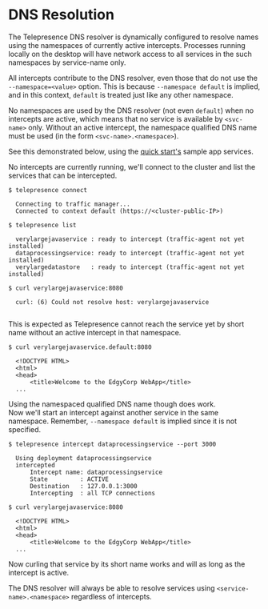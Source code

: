 # DNS Resolution

The Telepresence DNS resolver is dynamically configured to resolve names using the namespaces of currently active intercepts. Processes running locally on the desktop will have network access to all services in the such namespaces by service-name only.

All intercepts contribute to the DNS resolver, even those that do not use the `--namespace=<value>` option. This is because `--namespace default` is implied, and in this context, `default` is treated just like any other namespace.

No namespaces are used by the DNS resolver (not even `default`) when no intercepts are active, which means that no service is available by `<svc-name>` only. Without an active intercept, the namespace qualified DNS name must be used (in the form `<svc-name>.<namespace>`).

See this demonstrated below, using the [quick start's](../../quick-start/) sample app services.

No intercepts are currently running, we'll connect to the cluster and list the services that can be intercepted.

```  
$ telepresence connect
  
  Connecting to traffic manager...
  Connected to context default (https://<cluster-public-IP>)
  
$ telepresence list
  
  verylargejavaservice : ready to intercept (traffic-agent not yet installed)
  dataprocessingservice: ready to intercept (traffic-agent not yet installed)
  verylargedatastore   : ready to intercept (traffic-agent not yet installed)
  
$ curl verylargejavaservice:8080
  
  curl: (6) Could not resolve host: verylargejavaservice
  
```

This is expected as Telepresence cannot reach the service yet by short name without an active intercept in that namespace.
  
```
$ curl verylargejavaservice.default:8080
  
  <!DOCTYPE HTML>
  <html>
  <head>
      <title>Welcome to the EdgyCorp WebApp</title>
  ...
```

Using the namespaced qualified DNS name though does work.  
Now we'll start an intercept against another service in the same namespace. Remember, `--namespace default` is implied since it is not specified.

```
$ telepresence intercept dataprocessingservice --port 3000
  
  Using deployment dataprocessingservice
  intercepted
      Intercept name: dataprocessingservice
      State         : ACTIVE
      Destination   : 127.0.0.1:3000
      Intercepting  : all TCP connections
  
$ curl verylargejavaservice:8080

  <!DOCTYPE HTML>
  <html>
  <head>
      <title>Welcome to the EdgyCorp WebApp</title>
  ...
```

Now curling that service by its short name works and will as long as the intercept is active.

The DNS resolver will always be able to resolve services using `<service-name>.<namespace>` regardless of intercepts.
